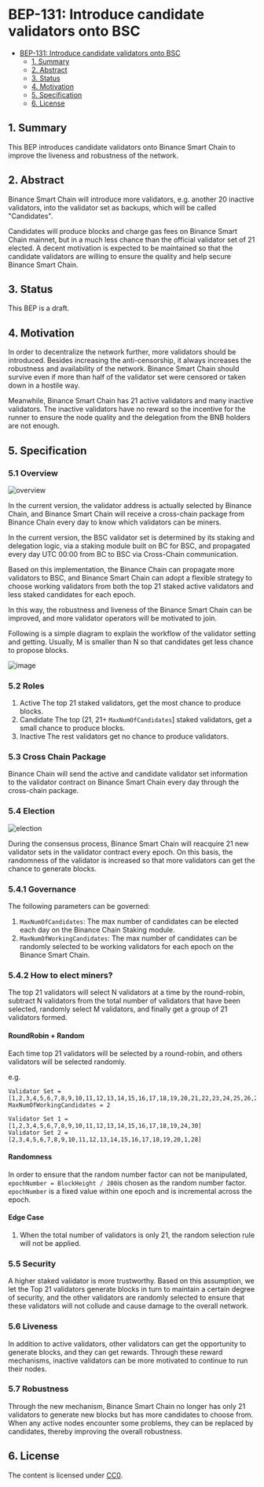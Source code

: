 # BEP-131: Introduce candidate validators onto BSC

- [BEP-131: Introduce candidate validators onto BSC]()
    - [1. Summary](#1-summary)
    - [2. Abstract](#2-abstract)
    - [3. Status](#3-status)
    - [4. Motivation](#4-motivation)
    - [5. Specification](#5-specification)
    - [6. License](#6-license)

## 1. Summary

This BEP introduces candidate validators onto Binance Smart Chain to improve the liveness and robustness of the network.

## 2. Abstract

Binance Smart Chain will introduce more validators, e.g. another 20 inactive validators, into the validator set as backups, which will be called "Candidates".

Candidates will produce blocks and charge gas fees on Binance Smart Chain mainnet, but in a much less chance than the official validator set of 21 elected. A decent motivation is expected to be maintained so that the candidate validators are willing to ensure the quality and help secure Binance Smart Chain. 

## 3. Status

This BEP is a draft.

## 4. Motivation

In order to decentralize the network further, more validators should be introduced. Besides increasing the anti-censorship, it always increases the robustness and availability of the network. Binance Smart Chain should survive even if more than half of the validator set were censored or taken down in a hostile way.

Meanwhile, Binance Smart Chain has 21 active validators and many inactive validators. The inactive validators have no reward so the incentive for the runner to ensure the node quality and the delegation from the BNB holders are not enough. 

## 5. Specification

### 5.1 Overview
![overview](./assets/bep-131/5.1_overview.png)

In the current version, the validator address is actually selected by Binance Chain, and Binance Smart Chain will receive a cross-chain package from Binance Chain every day to know which validators can be miners.

In the current version, the BSC validator set is determined by its staking and delegation logic, via a staking module built on BC for BSC, and propagated every day UTC 00:00 from BC to BSC via Cross-Chain communication.

Based on this implementation, the Binance Chain can propagate more validators to BSC, and Binance Smart Chain can adopt a flexible strategy to choose working validators from both the top 21 staked active validators and less staked candidates for each epoch.

In this way, the robustness and liveness of the Binance Smart Chain can be improved, and more validator operators will be motivated to join.

Following is a simple diagram to explain the workflow of the validator setting and getting.  Usually, M is smaller than N so that candidates get less chance to propose blocks. 

![image](./assets/bep-131/5.2_workflow.png)

### 5.2 Roles
  1. Active
    The top 21 staked validators, get the most chance to produce blocks. 
  2. Candidate
    The top (21, 21+ `MaxNumOfCandidates`]  staked validators, get a small chance to produce blocks.
  3. Inactive
    The rest validators get no chance to produce validators.

### 5.3 Cross Chain Package
Binance Chain will send the active and candidate validator set information to the validator contract on Binance Smart Chain every day through the cross-chain package.

### 5.4 Election
![election](./assets/bep-131/5.5_election.png)

During the consensus process, Binance Smart Chain will reacquire 21 new validator sets in the validator contract every epoch. On this basis, the randomness of the validator is increased so that more validators can get the chance to generate blocks.

### 5.4.1 Governance
The following parameters can be governed: 
  1. `MaxNumOfCandidates`:  The max number of candidates can be elected each day on the Binance Chain Staking module.
  2.  `MaxNumOfWorkingCandidates`: The max number of candidates can be randomly selected to be working validators for each epoch on the Binance Smart Chain.

### 5.4.2 How to elect miners?
The top 21 validators will select N validators at a time by the round-robin, subtract N validators from the total number of validators that have been selected, randomly select M validators, and finally get a group of 21 validators formed.

#### RoundRobin + Random
Each time top 21 validators will be selected by a round-robin, and others validators will be selected randomly.

e.g.
```
Validator Set = [1,2,3,4,5,6,7,8,9,10,11,12,13,14,15,16,17,18,19,20,21,22,23,24,25,26,27,28]
MaxNumOfWorkingCandidates = 2

Validator Set 1 = [1,2,3,4,5,6,7,8,9,10,11,12,13,14,15,16,17,18,19,24,30]
Validator Set 2 = [2,3,4,5,6,7,8,9,10,11,12,13,14,15,16,17,18,19,20,1,28]
```

#### Randomness
In order to ensure that the random number factor can not be manipulated, `epochNumber = BlockHeight / 200`is chosen as the random number factor. `epochNumber` is a  fixed value within one epoch and is incremental across the epoch.

#### Edge Case
  1. When the total number of validators is only 21, the random selection rule will not be applied.

### 5.5 Security
A higher staked validator is more trustworthy. Based on this assumption, we let the Top 21 validators generate blocks in turn to maintain a certain degree of security, and the other validators are randomly selected to ensure that these validators will not collude and cause damage to the overall network.

### 5.6 Liveness
In addition to active validators, other validators can get the opportunity to generate blocks, and they can get rewards. Through these reward mechanisms, inactive validators can be more motivated to continue to run their nodes.

### 5.7 Robustness
Through the new mechanism, Binance Smart Chain no longer has only 21 validators to generate new blocks but has more candidates to choose from. When any active nodes encounter some problems, they can be replaced by candidates, thereby improving the overall robustness.

## 6. License

The content is licensed under [CC0](https://creativecommons.org/publicdomain/zero/1.0/).
